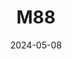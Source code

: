 ---
title: M88
date: 2024-05-08
image: "m88.jpg"
palette: R/G/B
gear:
- ref: azgti
- ref: gt71
- ref: zwoeaf
- ref: asi662
  settings:
    exposure: 60s
    gain: 252
    binning: 1x
    frames:
      units: ""
      lights: 30
      darks: 0
      lights: 0
      bias: 50
- ref: optilonguhc
targets:
- IC3453
- NGC4516
- IC3478
- IC3476
---